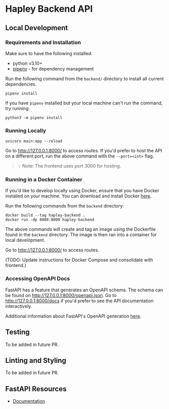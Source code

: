 # Hapley Backend API

## Local Development

### Requirements and Installation

Make sure to have the following installed:

- python v3.10+
- [pipenv](https://pipenv.pypa.io/en/stable/#install-pipenv-today) - for dependency management

Run the following command from the `backend/` directory to install all current dependencies.

```
pipenv install
```

If you have `pipenv` installed but your local machine can't run the command, try running:

```
python3 -m pipenv install
```

### Running Locally

```
uvicorn main:app --reload
```

Go to http://127.0.0.1:8000/ to access routes. If you'd prefer to host the API on a different port, run the above command with the `--port=<int>` flag.

> :bulb: Note: The frontend uses port 3000 for hosting.

### Running in a Docker Container

If you'd like to develop locally using Docker, ensure that you have Docker installed on your machine. You can download and install Docker [here](https://docs.docker.com/get-docker/).

Run the following commands from the `backend` directory:

```
docker build --tag hapley-backend .
docker run -dp 8000:8000 hapley-backend
```

The above commands will create and tag an image using the Dockerfile found in the `backend` directory. The image is then ran into a container for local development.

Go to http://127.0.0.1:8000/ to access routes.

(TODO: Update instructions for Docker Compose and consolidate with frontend.)

### Accessing OpenAPI Docs

FastAPI has a feature that generates an OpenAPI schema. The schema can be found on http://127.0.0.1:8000/openapi.json. Go to http://127.0.0.1:8000/docs if you'd prefer to see the API documentation interactively.

Additional information about FastAPI's OpenAPI generation [here](https://fastapi.tiangolo.com/tutorial/first-steps/#openapi).

## Testing

To be added in future PR.

## Linting and Styling

To be added in future PR.

## FastAPI Resources

- [Documentation](https://fastapi.tiangolo.com/)
